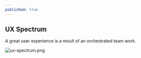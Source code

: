 ```yaml
---
published: true
---
```

## UX Spectrum

A great user experience is a result of an orchestrated team work.

![ux-spectrum.png]({{site.baseurl}}/images/ux-spectrum.png)
